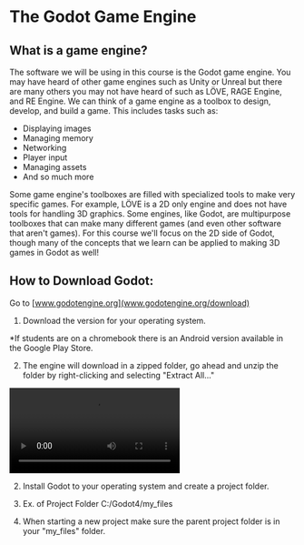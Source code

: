 # The Godot Game Engine

## What is a game engine?

The software we will be using in this course is the Godot game engine. You may have heard of other game engines such as Unity or Unreal but there are many others you may not have heard of such as LÖVE, RAGE Engine, and RE Engine. We can think of a game engine as a toolbox to design, develop, and build a game. This includes tasks such as:

* Displaying images
* Managing memory
* Networking
* Player input
* Managing assets
* And so much more

Some game engine's toolboxes are filled with specialized tools to make very specific games. For example, LÖVE is a 2D only engine and does not have tools for handling 3D graphics. Some engines, like Godot, are multipurpose toolboxes that can make many different games (and even other software that aren't games). For this course we'll focus on the 2D side of Godot, though many of the concepts that we learn can be applied to making 3D games in Godot as well!


## How to Download Godot:

Go to [www.godotengine.org](www.godotengine.org/download)

1. Download the version for your operating system.

*If students are on a chromebook there is an Android version available in the Google Play Store.

2. The engine will download in a zipped folder, go ahead and unzip the folder by right-clicking and selecting "Extract All..."

![Unzipping Godot](https://github.com/lsu-ddem/video-game-design/blob/master/content/media/vids/Recording%202025-04-21%20201047.mp4)

2. Install Godot to your operating system and create a project folder.

3. Ex. of Project Folder C:/Godot4/my_files

4. When starting a new project make sure the parent project folder is in your "my_files" folder.

